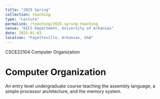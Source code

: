 ```yaml
---
title: "2025 Spring"
collection: teaching
type: "Lecture"
permalink: /teaching/2025-spring-teaching
venue: "EECS Department, University of Arkansas"
date: 2025-01-01
location: "Fayetteville, Arkansas, USA"
---
```


CSCE22104 Computer Organization

Computer Organization
======
An entry level undergraduate course teaching the assembly language, a simple processor architecture, and the memory system.

